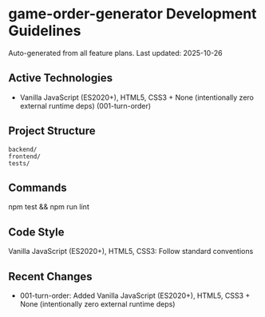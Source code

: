 # game-order-generator Development Guidelines

Auto-generated from all feature plans. Last updated: 2025-10-26

## Active Technologies

- Vanilla JavaScript (ES2020+), HTML5, CSS3 + None (intentionally zero external runtime deps) (001-turn-order)

## Project Structure

```text
backend/
frontend/
tests/
```

## Commands

npm test && npm run lint

## Code Style

Vanilla JavaScript (ES2020+), HTML5, CSS3: Follow standard conventions

## Recent Changes

- 001-turn-order: Added Vanilla JavaScript (ES2020+), HTML5, CSS3 + None (intentionally zero external runtime deps)

<!-- MANUAL ADDITIONS START -->
<!-- MANUAL ADDITIONS END -->

